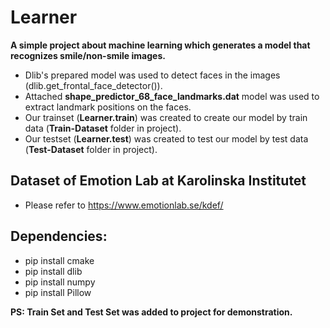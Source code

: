 # Learner
**A simple project about machine learning which generates a model that recognizes smile/non-smile images.**

* Dlib's prepared model was used to detect faces in the images (dlib.get_frontal_face_detector()).
* Attached **shape_predictor_68_face_landmarks.dat** model was used to extract landmark positions on the faces.
* Our trainset (**Learner.train**) was created to create our model by train data (**Train-Dataset** folder in project).
* Our testset (**Learner.test**) was created to test our model by test data (**Test-Dataset** folder in project).

## Dataset of Emotion Lab at Karolinska Institutet
* Please refer to https://www.emotionlab.se/kdef/

## Dependencies: 
* pip install cmake
* pip install dlib
* pip install numpy
* pip install Pillow


**PS: Train Set and Test Set was added to project for demonstration.**

